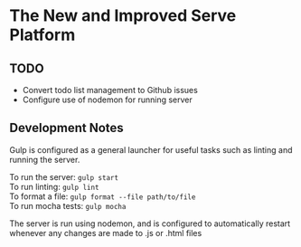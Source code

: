 The New and Improved Serve Platform
===================================

TODO
----
  - Convert todo list management to Github issues
  - Configure use of nodemon for running server

Development Notes
-----------------
Gulp is configured as a general launcher for useful tasks such as linting and
running the server.

To run the server:  `gulp start`  
To run linting:     `gulp lint`  
To format a file:   `gulp format --file path/to/file`  
To run mocha tests: `gulp mocha`  

The server is run using nodemon, and is configured to automatically restart
whenever any changes are made to .js or .html files
